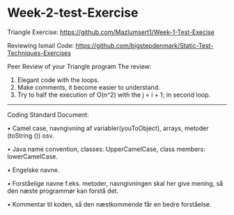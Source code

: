# Week-2-test-Exercise

Triangle Exercise: https://github.com/Mazlumsert1/Week-1-Test-Execise

Reviewing Ismail Code: https://github.com/bigstepdenmark/Static-Test-Techniques-Exercises

Peer Review of your Triangle program
The review: 
1. Elegant code with the loops. 
2. Make comments, it become easier to understand. 
3. Try to half the execution of O(n^2) with the j = i + 1; in second loop.

--------------------------------------------------------------------------------------------------------

Coding Standard Document:

•	Camel case, navngivning af variabler(youToObject), arrays, metoder (toString ()) osv. 

•	Java name convention, classes: UpperCamelCase, class members: lowerCamelCase.  

•	Engelske navne.

•	Forståelige navne f.eks. metoder, navngivningen skal her give mening, så den næste programmør kan forstå det.

•	  Kommentar til koden, så den næstkommende får en bedre forståelse. 

